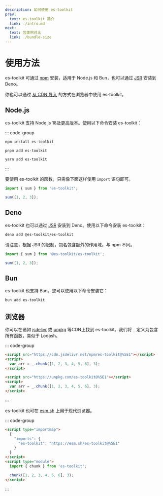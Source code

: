 ```yaml
---
description: 如何使用 es-toolkit
prev:
  text: es-toolkit 简介
  link: ./intro.md
next:
  text: 包体积对比
  link: ./bundle-size
---
```


# 使用方法

es-toolkit 可通过 [npm](https://npmjs.com/package/es-toolkit) 安装，适用于 Node.js 和 Bun，也可以通过 [JSR](https://jsr.io/@es-toolkit/es-toolkit) 安装到 Deno。

你也可以通过 [从 CDN 导入](#浏览器) 的方式在浏览器中使用 es-toolkit。

## Node.js

es-toolkit 支持 Node.js 18及更高版本。使用以下命令安装 es-toolkit：

::: code-group

```sh [npm]
npm install es-toolkit
```

```sh [pnpm]
pnpm add es-toolkit
```

```sh [yarn]
yarn add es-toolkit
```

:::

要使用 es-toolkit 的函数，只需像下面这样使用 `import` 语句即可。

```typescript
import { sum } from 'es-toolkit';

sum([1, 2, 3]);
```

## Deno

es-toolkit 也可以通过 [JSR](https://jsr.io/@es-toolkit/es-toolkit) 安装到 Deno。使用以下命令安装 es-toolkit：

```sh
deno add @es-toolkit/es-toolkit
```

请注意，根据 JSR 的限制，包名包含额外的作用域，与 npm 不同。

```typescript
import { sum } from '@es-toolkit/es-toolkit';

sum([1, 2, 3]);
```

## Bun

es-toolkit 也支持 Bun。您可以使用以下命令安装它：

```sh
bun add es-toolkit
```

## 浏览器

你可以在诸如 [jsdelivr](https://www.jsdelivr.com) 或 [unpkg](https://unpkg.com) 等CDN上找到 es-toolkit。我们将 `_` 定义为包含所有函数，类似于 Lodash。

::: code-group

```html [jsdelivr]
<script src="https://cdn.jsdelivr.net/npm/es-toolkit@%5E1"></script>
<script>
  var arr = _.chunk([1, 2, 3, 4, 5, 6], 3);
</script>
```

```html [unpkg]
<script src="https://unpkg.com/es-toolkit@%5E1"></script>
<script>
  var arr = _.chunk([1, 2, 3, 4, 5, 6], 3);
</script>
```

:::

es-toolkit 也可在 [esm.sh](https://esm.sh) 上用于现代浏览器。

::: code-group

```html [esm.sh]
<script type="importmap">
  {
    "imports": {
      "es-toolkit": "https://esm.sh/es-toolkit@%5E1"
    }
  }
</script>
<script type="module">
  import { chunk } from 'es-toolkit';

  chunk([1, 2, 3, 4, 5, 6], 3);
</script>
```

:::

